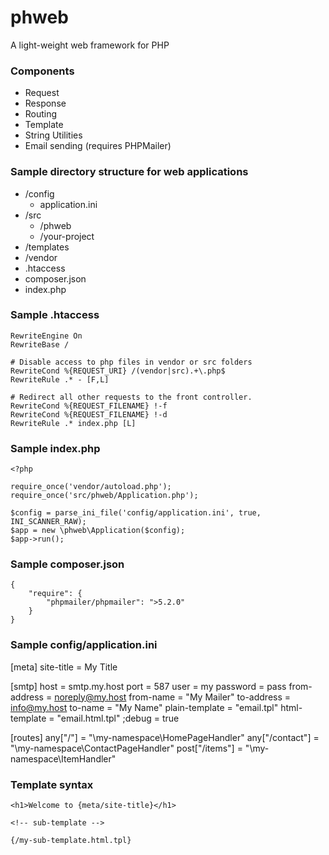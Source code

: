 phweb
=====

A light-weight web framework for PHP

### Components

* Request
* Response
* Routing
* Template
* String Utilities
* Email sending (requires PHPMailer)

### Sample directory structure for web applications

* /config
    * application.ini
* /src
    * /phweb
    * /your-project
* /templates
* /vendor
* .htaccess
* composer.json
* index.php

### Sample .htaccess
    RewriteEngine On
    RewriteBase /

    # Disable access to php files in vendor or src folders
    RewriteCond %{REQUEST_URI} /(vendor|src).+\.php$
    RewriteRule .* - [F,L]

    # Redirect all other requests to the front controller.
    RewriteCond %{REQUEST_FILENAME} !-f
    RewriteCond %{REQUEST_FILENAME} !-d
    RewriteRule .* index.php [L]



### Sample index.php

    <?php

    require_once('vendor/autoload.php');
    require_once('src/phweb/Application.php');

    $config = parse_ini_file('config/application.ini', true, INI_SCANNER_RAW);
    $app = new \phweb\Application($config);
    $app->run();


### Sample composer.json

    {
        "require": {
            "phpmailer/phpmailer": ">5.2.0"
        }
    }


### Sample config/application.ini

[meta]
site-title = My Title

[smtp]
host = smtp.my.host
port = 587
user = my
password = pass
from-address = noreply@my.host
from-name = "My Mailer"
to-address = info@my.host
to-name = "My Name"
plain-template = "email.tpl"
html-template = "email.html.tpl"
;debug = true

[routes]
any["/"] = "\my-namespace\HomePageHandler"
any["/contact"] = "\my-namespace\ContactPageHandler"
post["/items"] = "\my-namespace\ItemHandler"


### Template syntax

    <h1>Welcome to {meta/site-title}</h1>

    <!-- sub-template -->

    {/my-sub-template.html.tpl}

